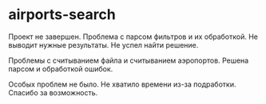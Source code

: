 # airports-search
Проект не завершен. 
Проблема с парсом фильтров и их обработкой. Не выводит нужные результаты.
Не успел найти решение.

Проблемы с считыванием файла и считыванием аэропортов.
Решена парсом и обработкой ошибок.

Особых проблем не было. 
Не хватило времени из-за подработки.
Спасибо за возможность.
